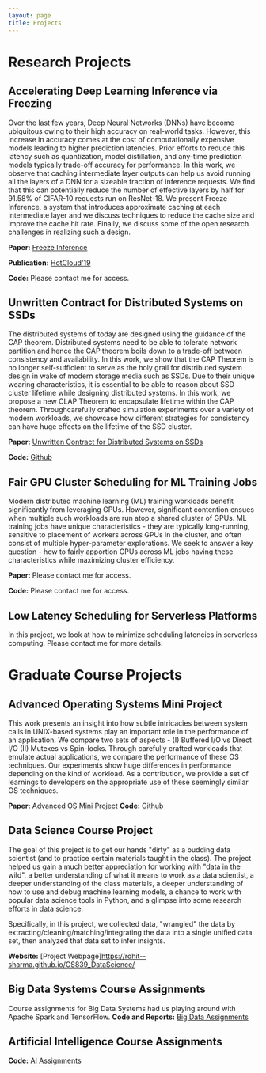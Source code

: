 ```yaml
---
layout: page
title: Projects
---
```


# Research Projects

## Accelerating Deep Learning Inference via Freezing
Over the last few years, Deep Neural Networks (DNNs) have become ubiquitous owing to their high accuracy on real-world tasks. However, this increase in accuracy comes at the cost of computationally expensive models leading to higher prediction latencies. Prior efforts to reduce this latency such as quantization, model distillation, and any-time prediction models typically trade-off accuracy for performance. In this work, we observe that caching intermediate layer outputs can help us avoid running all the layers of a DNN for a sizeable fraction of inference requests. We find that this can potentially reduce the number of effective layers by half for 91.58% of CIFAR-10 requests run on ResNet-18. We present Freeze Inference, a system that introduces approximate caching at each intermediate layer and we discuss techniques to reduce the cache size and improve the cache hit rate. Finally, we discuss some of the open research challenges in realizing such a design.

**Paper:** [Freeze Inference](freeze_inference.pdf)

**Publication:** [HotCloud'19](https://www.usenix.org/conference/hotcloud19/presentation/kumar)

**Code:** Please contact me for access.


## Unwritten Contract for Distributed Systems on SSDs
The distributed systems of today are designed using the guidance of the CAP theorem. Distributed systems need to be able to tolerate network partition and hence the CAP theorem boils down to a trade-off between consistency and availability. In this work, we show that the CAP Theorem is no longer self-sufficient to serve as the holy grail for distributed system design in wake of modern storage media such as SSDs. Due to their unique wearing characteristics, it is essential to be able to reason about SSD cluster lifetime while designing distributed systems. In this work, we propose a new CLAP Theorem to encapsulate lifetime within the CAP theorem. Throughcarefully crafted simulation experiments over a variety of modern workloads, we showcase how different strategies for consistency can have huge effects on the lifetime of the SSD cluster.

**Paper:** [Unwritten Contract for Distributed Systems on SSDs](Unwritten_Contract_Distributed.pdf)

**Code:** [Github](https://github.com/Arjunbala/DistributedSystemsSSDs)


## Fair GPU Cluster Scheduling for ML Training Jobs
Modern distributed machine learning (ML) training workloads benefit significantly from leveraging GPUs. However, significant contention ensues when multiple such workloads are run atop a shared cluster of GPUs. ML training jobs have unique characteristics - they are typically long-running, sensitive to placement of workers across GPUs in the cluster, and often consist of multiple hyper-parameter explorations. We seek to answer a key question - how to fairly apportion GPUs across ML jobs having these characteristics while maximizing cluster efficiency.

**Paper:** Please contact me for access.

**Code:** Please contact me for access.


## Low Latency Scheduling for Serverless Platforms
In this project, we look at how to minimize scheduling latencies in serverless computing.
Please contact me for more details.


# Graduate Course Projects

## Advanced Operating Systems Mini Project
This work presents an insight into how subtle intricacies between system calls in UNIX-based systems play an
important role in the performance of an application. We compare two sets of aspects - (I) Buffered I/O vs Direct I/O
(II) Mutexes vs Spin-locks. Through carefully crafted workloads that emulate actual applications, we compare the
performance of these OS techniques. Our experiments show huge differences in performance depending on the kind
of workload. As a contribution, we provide a set of learnings to developers on the appropriate use of these seemingly
similar OS techniques.

**Paper:** [Advanced OS Mini Project](Advanced_OS_MiniProject.pdf)
**Code:** [Github](https://github.com/Arjunbala/Advanced-OS-MiniProject)


## Data Science Course Project
The goal of this project is to get our hands "dirty" as a budding data scientist (and to practice certain materials taught in the class). The project helped us gain a much better appreciation for working with "data in the wild", a better understanding of what it means to work as a data scientist, a deeper understanding of the class materials, a deeper understanding of how to use and debug machine learning models, a chance to work with popular data science tools in Python, and a glimpse into some research efforts in data science.

Specifically, in this project, we collected data, "wrangled" the data by extracting/cleaning/matching/integrating the data into a single unified data set, then analyzed that data set to infer insights.

**Website:** [Project Webpage]https://rohit--sharma.github.io/CS839_DataScience/


## Big Data Systems Course Assignments
Course assignments for Big Data Systems had us playing around with Apache Spark and TensorFlow.
**Code and Reports:** [Big Data Assignments](https://github.com/Arjunbala/CS744-Assignments)


## Artificial Intelligence Course Assignments
**Code:** [AI Assignments](https://github.com/Arjunbala/CS540-Intro-to-AI)
